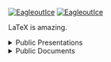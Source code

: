 [![EagleoutIce](https://github-readme-stats.vercel.app/api?username=EagleoutIce&title_color=c9d1d9&icon_color=866b37&hide_border=true&show_icons=true&text_color=9f9f9f&bg_color=0d1117)](https://github.com/EagleoutIce) [![EagleoutIce](https://github-readme-stats.vercel.app/api/top-langs/?username=EagleoutIce&hide=css,gherkin&langs_count=11&title_color=c9d1d9&icon_color=79ff97&hide_border=true&text_color=9f9f9f&bg_color=0d1117&layout=compact)](https://github.com/EagleoutIce)

LaTeX is amazing.

<details>
  <summary>Public Presentations</summary>

* slides on my seminar presentation [trusting trust](https://github.com/EagleoutIce/slides-rtds-trusting-trust) (en):\
[<img src="https://github.com/EagleoutIce/slides-rtds-trusting-trust/blob/gh-pages/preview-1.png?raw=true" width="320" height="180" />](https://media.githubusercontent.com/media/EagleoutIce/slides-rtds-trusting-trust/gh-pages/noanim-noannot-atvs-presentation.pdf)
* slides on my [latex introduction](https://github.com/EagleoutIce/slides-latex-basics) (de):\
[<img src="https://github.com/EagleoutIce/slides-latex-basics/blob/gh-pages/preview-01.png?raw=true" width="320" height="180" />](https://media.githubusercontent.com/media/EagleoutIce/slides-latex-basics/gh-pages/latex_folien.pdf) [<img src="https://github.com/EagleoutIce/slides-latex-basics/blob/gh-pages/preview_2-01.png?raw=true" width="320" height="180" />](https://media.githubusercontent.com/media/EagleoutIce/slides-latex-basics/gh-pages/latex_2_folien.pdf)
* slides on my [eidi rep](https://github.com/EagleoutIce/eidi-pseudo-rep20) (de):\
[<img src="https://github.com/EagleoutIce/eidi-pseudo-rep20/blob/gh-pages/preview-001.png?raw=true" width="320" height="180" />](https://media.githubusercontent.com/media/EagleoutIce/eidi-pseudo-rep20/gh-pages/slides-eidi-rep.pdf)
</details>


<details>
  <summary>Public Documents</summary>

* <details>
  <summary>Pen and Paper</summary>

  * the work-in-progress [skywrath rulebook](https://github.com/EagleoutIce/pnp-skywrath-rules) (de):\
  [<img src="https://github.com/EagleoutIce/pnp-skywrath-rules/blob/gh-pages/preview-01.png?raw=true" width="227" height="320" />](https://media.githubusercontent.com/media/EagleoutIce/pnp-skywrath-rules/gh-pages/skywrath-regelwerk.pdf)
  </details>

* <details>
  <summary>University</summary>

  * elaboration for my asq [limitations of science](https://github.com/EagleoutIce/asq-limitations-of-science) (en):\
  [<img src="https://github.com/EagleoutIce/asq-limitations-of-science/blob/gh-pages/preview-1.png?raw=true" width="227" height="320" />](https://media.githubusercontent.com/media/EagleoutIce/asq-limitations-of-science/gh-pages/asq-20th-ausarbeitung.pdf)

  &ensp;[![LaTeX-Einführung](https://github-readme-stats.vercel.app/api/pin/?username=EagleoutIce&repo=script-latex-basics&title_color=c9d1d9&icon_color=866b37&text_color=9f9f9f&bg_color=0d1117)](https://github.com/EagleoutIce/script-latex-basics)

  &ensp;[![Uni-Seminar](https://github-readme-stats.vercel.app/api/pin/?username=EagleoutIce&repo=eidi-weihnachttsblatt-19_20&title_color=c9d1d9&icon_color=866b37&text_color=9f9f9f&bg_color=0d1117)](https://github.com/EagleoutIce/eidi-weihnachttsblatt-19_20)

</details>

</details>
